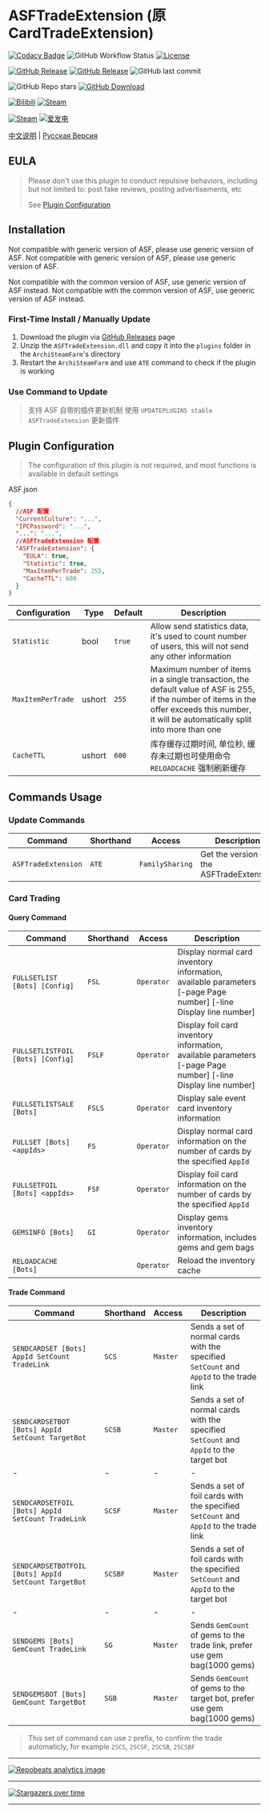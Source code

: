 # ASFTradeExtension (原 CardTradeExtension)

[![Codacy Badge](https://app.codacy.com/project/badge/Grade/45b50288f8b14ebda915ed89e0382648)](https://www.codacy.com/gh/chr233/ASFTradeExtension/dashboard)
![GitHub Workflow Status](https://img.shields.io/github/actions/workflow/status/chr233/ASFTradeExtension/autobuild.yml?logo=github)
[![License](https://img.shields.io/github/license/chr233/ASFTradeExtension?logo=apache)](https://github.com/chr233/ASFTradeExtension/blob/master/license)

[![GitHub Release](https://img.shields.io/github/v/release/chr233/ASFTradeExtension?logo=github)](https://github.com/chr233/ASFTradeExtension/releases)
[![GitHub Release](https://img.shields.io/github/v/release/chr233/ASFTradeExtension?include_prereleases&label=pre-release&logo=github)](https://github.com/chr233/ASFTradeExtension/releases)
![GitHub last commit](https://img.shields.io/github/last-commit/chr233/ASFTradeExtension?logo=github)

![GitHub Repo stars](https://img.shields.io/github/stars/chr233/ASFTradeExtension?logo=github)
[![GitHub Download](https://img.shields.io/github/downloads/chr233/ASFTradeExtension/total?logo=github)](https://img.shields.io/github/v/release/chr233/ASFTradeExtension)

[![Bilibili](https://img.shields.io/badge/bilibili-Chr__-00A2D8.svg?logo=bilibili)](https://space.bilibili.com/5805394)
[![Steam](https://img.shields.io/badge/steam-Chr__-1B2838.svg?logo=steam)](https://steamcommunity.com/id/Chr_)

[![Steam](https://img.shields.io/badge/steam-donate-1B2838.svg?logo=steam)](https://steamcommunity.com/tradeoffer/new/?partner=221260487&token=xgqMgL-i)
[![爱发电](https://img.shields.io/badge/爱发电-chr__-ea4aaa.svg?logo=github-sponsors)](https://afdian.net/@chr233)

[中文说明](README.md) | [Русская Версия](README.ru.md)

## EULA

> Please don't use this plugin to conduct repulsive behaviors, including but not limited to: post fake reviews, posting advertisements, etc
>
> See [Plugin Configuration](#plugin-configuration)

## Installation

Not compatible with generic version of ASF, please use generic version of ASF.
Not compatible with generic version of ASF, please use generic version of ASF.

Not compatible with the common version of ASF, use generic version of ASF instead.
Not compatible with the common version of ASF, use generic version of ASF instead.

### First-Time Install / Manually Update

1. Download the plugin via [GitHub Releases](https://github.com/chr233/ASFTradeExtension/releases) page
2. Unzip the `ASFTradeExtension.dll` and copy it into the `plugins` folder in the `ArchiSteamFarm`'s directory
3. Restart the `ArchiSteamFarm` and use `ATE` command to check if the plugin is working

### Use Command to Update

> 支持 ASF 自带的插件更新机制
> 使用 `UPDATEPLUGINS stable ASFTradeExtension` 更新插件

## Plugin Configuration

> The configuration of this plugin is not required, and most functions is available in default settings

ASF.json

```json
{
  //ASF 配置
  "CurrentCulture": "...",
  "IPCPassword": "...",
  "...": "...",
  //ASFTradeExtension 配置
  "ASFTradeExtension": {
    "EULA": true,
    "Statistic": true,
    "MaxItemPerTrade": 255,
    "CacheTTL": 600
  }
}
```

| Configuration     | Type   | Default | Description                                                                                                                                                                                  |
| ----------------- | ------ | ------- | -------------------------------------------------------------------------------------------------------------------------------------------------------------------------------------------- |
| `Statistic`       | bool   | `true`  | Allow send statistics data, it's used to count number of users, this will not send any other information                                                                                     |
| `MaxItemPerTrade` | ushort | `255`   | Maximum number of items in a single transaction, the default value of ASF is 255, if the number of items in the offer exceeds this number, it will be automatically split into more than one |
| `CacheTTL`        | ushort | `600`   | 库存缓存过期时间, 单位秒, 缓存未过期也可使用命令 `RELOADCACHE` 强制刷新缓存                                                                                                                  |

## Commands Usage

### Update Commands

| Command             | Shorthand | Access          | Description                              |
| ------------------- | --------- | --------------- | ---------------------------------------- |
| `ASFTradeExtension` | `ATE`     | `FamilySharing` | Get the version of the ASFTradeExtension |

### Card Trading

#### Query Command

| Command                           | Shorthand | Access     | Description                                                                                                         |
| --------------------------------- | --------- | ---------- | ------------------------------------------------------------------------------------------------------------------- |
| `FULLSETLIST [Bots] [Config]`     | `FSL`     | `Operator` | Display normal card inventory information, available parameters \[-page Page number\] \[-line Display line number\] |
| `FULLSETLISTFOIL [Bots] [Config]` | `FSLF`    | `Operator` | Display foil card inventory information, available parameters \[-page Page number\] \[-line Display line number\]   |
| `FULLSETLISTSALE [Bots]`          | `FSLS`    | `Operator` | Display sale event card inventory information                                                                       |
| `FULLSET [Bots] <appIds>`         | `FS`      | `Operator` | Display normal card information on the number of cards by the specified `AppId`                                     |
| `FULLSETFOIL [Bots] <appIds>`     | `FSF`     | `Operator` | Display foil card information on the number of cards by the specified `AppId`                                       |
| `GEMSINFO [Bots]`                 | `GI`      | `Operator` | Display gems inventory information, includes gems and gem bags                                                      |
| `RELOADCACHE [Bots]`              |           | `Operator` | Reload the inventory cache                                                                                          |

#### Trade Command

| Command                                              | Shorthand | Access   | Description                                                                             |
| ---------------------------------------------------- | --------- | -------- | --------------------------------------------------------------------------------------- |
| `SENDCARDSET [Bots] AppId SetCount TradeLink`        | `SCS`     | `Master` | Sends a set of normal cards with the specified `SetCount` and `AppId` to the trade link |
| `SENDCARDSETBOT [Bots] AppId SetCount TargetBot`     | `SCSB`    | `Master` | Sends a set of normal cards with the specified `SetCount` and `AppId` to the target bot |
| -                                                    | -         | -        | -                                                                                       |
| `SENDCARDSETFOIL [Bots] AppId SetCount TradeLink`    | `SCSF`    | `Master` | Sends a set of foil cards with the specified `SetCount` and `AppId` to the trade link   |
| `SENDCARDSETBOTFOIL [Bots] AppId SetCount TargetBot` | `SCSBF`   | `Master` | Sends a set of foil cards with the specified `SetCount` and `AppId` to the target bot   |
| -                                                    | -         | -        | -                                                                                       |
| `SENDGEMS [Bots] GemCount TradeLink`                 | `SG`      | `Master` | Sends `GemCount` of gems to the trade link, prefer use gem bag(1000 gems)               |
| `SENDGEMSBOT [Bots] GemCount TargetBot`              | `SGB`     | `Master` | Sends `GemCount` of gems to the target bot, prefer use gem bag(1000 gems)               |

> This set of command can use `2` prefix, to confirm the trade automaticly, for example `2SCS`, `2SCSF`, `2SCSB`, `2SCSBF`

---

[![Repobeats analytics image](https://repobeats.axiom.co/api/embed/c7bad85b243c7305a5de1fa591469f64125c4048.svg "Repobeats analytics image")](https://github.com/chr233/ASFTradeExtension/pulse)

---

[![Stargazers over time](https://starchart.cc/chr233/ASFTradeExtension.svg)](https://github.com/chr233/ASFTradeExtension/stargazers)

---

